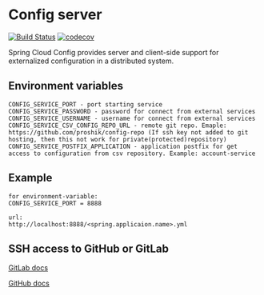 # Config server

[![Build Status](https://api.travis-ci.org/proshik/config-server.svg?branch=master)](https://travis-ci.org/proshik/config-server)
[![codecov](https://codecov.io/gh/proshik/config-server/branch/master/graph/badge.svg)](https://codecov.io/gh/proshik/config-server)

 Spring Cloud Config provides server and client-side support for externalized configuration in a distributed system.
 
## Environment variables

```
CONFIG_SERVICE_PORT - port starting service
CONFIG_SERVICE_PASSWORD - password for connect from external services
CONFIG_SERVICE_USERNAME - username for connect from external services
CONFIG_SERVICE_CSV_CONFIG_REPO_URL - remote git repo. Emaple: https://github.com/proshik/config-repo (If ssh key not added to git hosting, then this not work for private(protected)repository)
CONFIG_SERVICE_POSTFIX_APPLICATION - application postfix for get access to configuration from csv repository. Example: account-service
```

## Example

```
for environment-variable:
CONFIG_SERVICE_PORT = 8888

url:
http://localhost:8888/<spring.applicaion.name>.yml
```

## SSH access to GitHub or GitLab

[GitLab docs](https://gitlab.com/help/ssh/README#ssh)

[GitHub docs](https://help.github.com/articles/generating-an-ssh-key/)